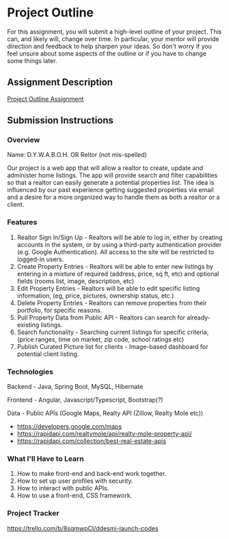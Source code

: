 # Project Outline
For this assignment, you will submit a high-level outline of your project. This can, and likely will, change over time. In particular, your mentor will provide direction and feedback to help sharpen your ideas. So don't worry if you feel unsure about some aspects of the outline or if you have to change some things later.

## Assignment Description
[Project Outline Assignment](https://education.launchcode.org/liftoff/modules/assignments/project-outline)

## Submission Instructions

### Overview

Name: D.Y.W.A.B.O.H.  OR  Reltor (not mis-spelled)

Our project is a web app that will allow a realtor to create, update and administer home listings. The app will provide search and filter capabilities so that a realtor can easily generate a potential properties list. The idea is influenced by our past experience getting suggested properties via email and a desire for a more organized way to handle them as both a realtor or a client.

### Features
1. Realtor Sign In/Sign Up - Realtors will be able to log in, either by creating accounts in the system, or by using a third-party authentication provider (e.g. Google Authentication). All access to the site will be restricted to logged-in users.
2. Create Property Entries - Realtors will be able to enter new listings by entering in a mixture of required (address, price, sq ft, etc) and optional fields (rooms list, image, description, etc)
3. Edit Property Entries - Realtors will be able to edit specific listing information, (eg, price, pictures, ownership status, etc.)
4. Delete Property Entries - Realtors can remove properties from their portfolio, for specific reasons.
5. Pull Property Data from Public API - Realtors can search for already-existing listings.
6. Search functionality - Searching current listings for specific criteria, (price ranges, time on market, zip code, school ratings etc)
7. Publish Curated Picture list for clients - Image-based dashboard for potential client listing.

### Technologies
Backend - Java, Spring Boot, MySQL, Hibernate

Frontend - Angular, Javascript/Typescript, Bootstrap(?)

Data - Public APIs (Google Maps, Realty API (Zillow, Realty Mole etc))
- https://developers.google.com/maps
- https://rapidapi.com/realtymole/api/realty-mole-property-api/
- https://rapidapi.com/collection/best-real-estate-apis

### What I'll Have to Learn
1. How to make front-end and back-end work together.
2. How to set up user profiles with security.
3. How to interact with public APIs.
4. How to use a front-end, CSS framework.
### Project Tracker
https://trello.com/b/8sqmwpCI/ddesmi-launch-codes
